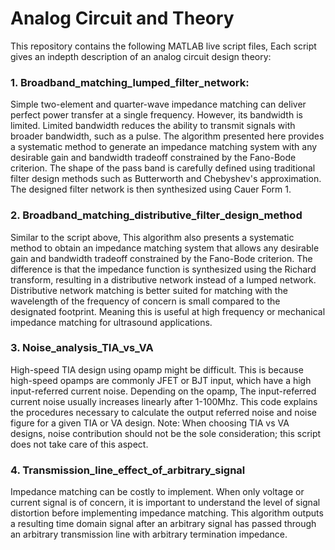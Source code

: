 # Analog Circuit and Theory

This repository contains the following MATLAB live script files, Each script gives an indepth description of an analog circuit design theory:

### 1. Broadband_matching_lumped_filter_network:
Simple two-element and quarter-wave impedance matching can deliver perfect power transfer at a single frequency. However, its bandwidth is limited. Limited bandwidth reduces the ability to transmit signals with broader bandwidth, such as a pulse. The algorithm presented here provides a systematic method to generate an impedance matching system with any desirable gain and bandwidth tradeoff constrained by the Fano-Bode criterion. The shape of the pass band is carefully defined using traditional filter design methods such as Butterworth and Chebyshev's approximation. The designed filter network is then synthesized using Cauer Form 1.

### 2. Broadband_matching_distributive_filter_design_method
Similar to the script above, This algorithm also presents a systematic method to obtain an impedance matching system that allows any desirable gain and bandwidth tradeoff constrained by the Fano-Bode criterion. The difference is that the impedance function is synthesized using the Richard transform, resulting in a distributive network instead of a lumped network. Distributive network matching is better suited for matching with the wavelength of the frequency of concern is small compared to the designated footprint. Meaning this is useful at high frequency or mechanical impedance matching for ultrasound applications.

### 3. Noise_analysis_TIA_vs_VA 
High-speed TIA design using opamp might be difficult. This is because high-speed opamps are commonly JFET or BJT input, which have a high input-referred current noise. Depending on the opamp, The input-referred current noise usually increases linearly after 1-100Mhz. This code explains the procedures necessary to calculate the output referred noise and noise figure for a given TIA or VA design. Note: When choosing TIA vs VA designs, noise contribution should not be the sole consideration; this script does not take care of this aspect. 

### 4. Transmission_line_effect_of_arbitrary_signal
Impedance matching can be costly to implement. When only voltage or current signal is of concern, it is important to understand the level of signal distortion before implementing impedance matching. This algorithm outputs a resulting time domain signal after an arbitrary signal has passed through an arbitrary transmission line with arbitrary termination impedance.
